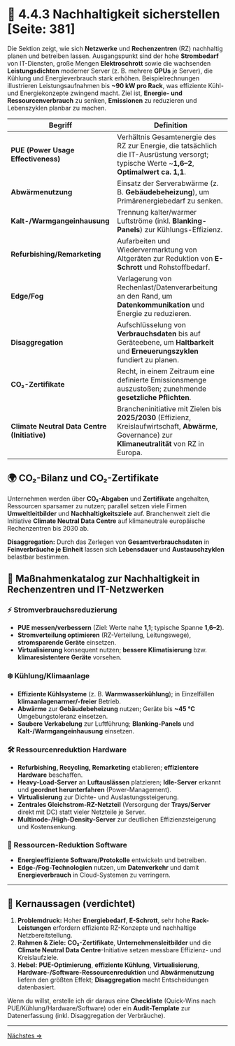 # 🌱 4.4.3 Nachhaltigkeit sicherstellen [Seite: 381]

Die Sektion zeigt, wie sich **Netzwerke** und **Rechenzentren** (RZ) nachhaltig planen und betreiben lassen. Ausgangspunkt sind der hohe **Strombedarf** von IT-Diensten, große Mengen **Elektroschrott** sowie die wachsenden **Leistungsdichten** moderner Server (z. B. mehrere **GPUs** je Server), die Kühlung und Energieverbrauch stark erhöhen. Beispielrechnungen illustrieren Leistungsaufnahmen bis **~90 kW pro Rack**, was effiziente Kühl- und Energiekonzepte zwingend macht. Ziel ist, **Energie- und Ressourcenverbrauch** zu senken, **Emissionen** zu reduzieren und Lebenszyklen planbar zu machen. 

| Begriff                                      | Definition                                                                                                                                            |
| -------------------------------------------- | ----------------------------------------------------------------------------------------------------------------------------------------------------- |
| **PUE (Power Usage Effectiveness)**          | Verhältnis Gesamtenergie des RZ zur Energie, die tatsächlich die IT-Ausrüstung versorgt; typische Werte ~**1,6–2**, **Optimalwert ca. 1,1**.          |
| **Abwärmenutzung**                           | Einsatz der Serverabwärme (z. B. **Gebäudebeheizung**), um Primärenergiebedarf zu senken.                                                             |
| **Kalt-/Warmgangeinhausung**                 | Trennung kalter/warmer Luftströme (inkl. **Blanking-Panels**) zur Kühlungs-Effizienz.                                                                 |
| **Refurbishing/Remarketing**                 | Aufarbeiten und Wiedervermarktung von Altgeräten zur Reduktion von **E-Schrott** und Rohstoffbedarf.                                                  |
| **Edge/Fog**                                 | Verlagerung von Rechenlast/Datenverarbeitung an den Rand, um **Datenkommunikation** und Energie zu reduzieren.                                        |
| **Disaggregation**                           | Aufschlüsselung von **Verbrauchsdaten** bis auf Geräteebene, um **Haltbarkeit** und **Erneuerungszyklen** fundiert zu planen.                         |
| **CO₂-Zertifikate**                          | Recht, in einem Zeitraum eine definierte Emissionsmenge auszustoßen; zunehmende **gesetzliche Pflichten**.                                            |
| **Climate Neutral Data Centre (Initiative)** | Brancheninitiative mit Zielen bis **2025/2030** (Effizienz, Kreislaufwirtschaft, **Abwärme**, Governance) zur **Klimaneutralität** von RZ in Europa.  |

## 🌍 CO₂-Bilanz und CO₂-Zertifikate

Unternehmen werden über **CO₂-Abgaben** und **Zertifikate** angehalten, Ressourcen sparsamer zu nutzen; parallel setzen viele Firmen **Umweltleitbilder** und **Nachhaltigkeitsziele** auf. Branchenweit zielt die Initiative **Climate Neutral Data Centre** auf klimaneutrale europäische Rechenzentren bis 2030 ab. 

**Disaggregation:** Durch das Zerlegen von **Gesamtverbrauchsdaten** in **Feinverbräuche je Einheit** lassen sich **Lebensdauer** und **Austauschzyklen** belastbar bestimmen. 

## 🧰 Maßnahmenkatalog zur Nachhaltigkeit in Rechenzentren und IT-Netzwerken

### ⚡ Stromverbrauchsreduzierung

* **PUE messen/verbessern** (Ziel: Werte nahe **1,1**; typische Spanne **1,6–2**). 
* **Stromverteilung optimieren** (RZ-Verteilung, Leitungswege), **stromsparende Geräte** einsetzen. 
* **Virtualisierung** konsequent nutzen; **bessere Klimatisierung** bzw. **klimaresistentere Geräte** vorsehen. 

### ❄️ Kühlung/Klimaanlage

* **Effiziente Kühlsysteme** (z. B. **Warmwasserkühlung**); in Einzelfällen **klimaanlagenarmer/-freier** Betrieb. 
* **Abwärme** zur **Gebäudebeheizung** nutzen; Geräte bis **~45 °C** Umgebungstoleranz einsetzen. 
* **Saubere Verkabelung** zur Luftführung; **Blanking-Panels** und **Kalt-/Warmgangeinhausung** einsetzen. 

### 🛠️ Ressourcenreduktion Hardware

* **Refurbishing, Recycling, Remarketing** etablieren; **effizientere Hardware** beschaffen. 
* **Heavy-Load-Server** an **Luftauslässen** platzieren; **Idle-Server** erkannt und **geordnet herunterfahren** (Power-Management). 
* **Virtualisierung** zur Dichte- und Auslastungssteigerung. 
* **Zentrales Gleichstrom-RZ-Netzteil** (Versorgung der **Trays/Server** direkt mit DC) statt vieler Netzteile je Server. 
* **Multinode-/High-Density-Server** zur deutlichen Effizienzsteigerung und Kostensenkung. 

### 🧠 Ressourcen-Reduktion Software

* **Energieeffiziente Software/Protokolle** entwickeln und betreiben. 
* **Edge-/Fog-Technologien** nutzen, um **Datenverkehr** und damit **Energieverbrauch** in Cloud-Systemen zu verringern. 

---

## 🎯 Kernaussagen (verdichtet)

1. **Problemdruck:** Hoher **Energiebedarf**, **E-Schrott**, sehr hohe **Rack-Leistungen** erfordern effiziente RZ-Konzepte und nachhaltige Netzbereitstellung. 
2. **Rahmen & Ziele:** **CO₂-Zertifikate**, **Unternehmensleitbilder** und die **Climate Neutral Data Centre**-Initiative setzen messbare Effizienz- und Kreislaufziele. 
3. **Hebel:** **PUE-Optimierung**, **effiziente Kühlung**, **Virtualisierung**, **Hardware-/Software-Ressourcenreduktion** und **Abwärmenutzung** liefern den größten Effekt; **Disaggregation** macht Entscheidungen datenbasiert.

Wenn du willst, erstelle ich dir daraus eine **Checkliste** (Quick-Wins nach PUE/Kühlung/Hardware/Software) oder ein **Audit-Template** zur Datenerfassung (inkl. Disaggregation der Verbräuche).


---

[Nächstes => ](../4.5_Pflichtenhefte_nach_Unternehmensanforderungen_erstellen/)